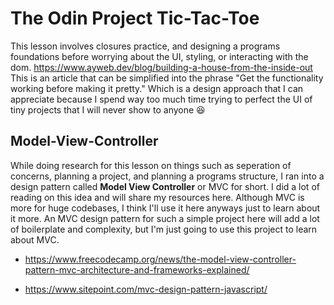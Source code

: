 # The Odin Project Tic-Tac-Toe

This lesson involves closures practice, and designing a programs foundations before worrying about the UI, styling, or interacting with the dom. https://www.ayweb.dev/blog/building-a-house-from-the-inside-out This is an article that can be simplified into the phrase "Get the functionality working before making it pretty." Which is a design approach that I can appreciate because I spend way too much time trying to perfect the UI of tiny projects that I will never show to anyone 😆

## Model-View-Controller

While doing research for this lesson on things such as seperation of concerns, planning a project, and planning a programs structure, I ran into a design pattern called **Model View Controller** or MVC for short. I did a lot of reading on this idea and will share my resources here. Although MVC is more for huge codebases, I think I'll use it here anyways just to learn about it more. An MVC design pattern for such a simple project here will add a lot of boilerplate and complexity, but I'm just going to use this project to learn about MVC.

- https://www.freecodecamp.org/news/the-model-view-controller-pattern-mvc-architecture-and-frameworks-explained/

- https://www.sitepoint.com/mvc-design-pattern-javascript/
